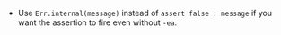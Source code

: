   * Use `Err.internal(message)` instead of `assert false : message` if you want the assertion to fire even without `-ea`.